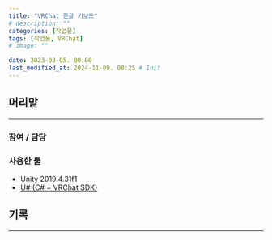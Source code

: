 ```yaml
---
title: "VRChat 한글 키보드"
# description: ""
categories: [작업물]
tags: [작업물, VRChat]
# image: ""

date: 2023-08-05. 00:00
last_modified_at: 2024-11-09. 08:25 # Init
---
```


## 머리말

---

### 참여 / 담당

### 사용한 툴

- Unity 2019.4.31f1
- [U# (C# + VRChat SDK)](https://udonsharp.docs.vrchat.com/)

## 기록

---
